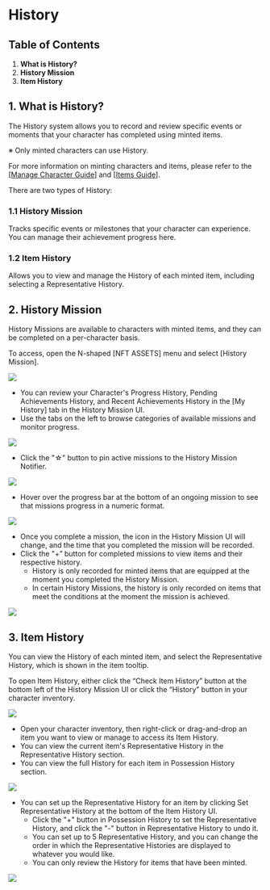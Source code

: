 # History
## Table of Contents
1.  **What is History?**
2.  **History Mission**
3.  **Item History**
## 1. What is History?

The History system allows you to record and review specific events or moments that your character has completed using minted items.

※ Only minted characters can use History.

For more information on minting characters and items, please refer to the \[[Manage Character Guide](/msn-101/beginners-guide/get-started/manage-character)\] and \[[Items Guide](/msn-101/beginners-guide/item-and-equipment/items)\].

There are two types of History:

### 1.1 History Mission

Tracks specific events or milestones that your character can experience. You can manage their achievement progress here.

### 1.2 Item History

Allows you to view and manage the History of each minted item, including selecting a Representative History.

## 2. History Mission

History Missions are available to characters with minted items, and they can be completed on a per-character basis.

To access, open the N-shaped \[NFT ASSETS\] menu and select \[History Mission\].

![](images/msn-101/beginners-guide/monster-and-dungeon/image_1747236353331_888.png)

*   You can review your Character's Progress History, Pending Achievements History, and Recent Achievements History in the \[My History\] tab in the History Mission UI.
*   Use the tabs on the left to browse categories of available missions and monitor progress.

![](images/msn-101/beginners-guide/monster-and-dungeon/image_1747236353331_581.png)

*   Click the "☆" button to pin active missions to the History Mission Notifier.

![](images/msn-101/beginners-guide/monster-and-dungeon/image_1747236353331_448.png)

*   Hover over the progress bar at the bottom of an ongoing mission to see that missions progress in a numeric format.

![](images/msn-101/beginners-guide/monster-and-dungeon/image_1747236353331_482.png)

*   Once you complete a mission, the icon in the History Mission UI will change, and the time that you completed the mission will be recorded.
*   Click the "+” button for completed missions to view items and their respective history.
    *   History is only recorded for minted items that are equipped at the moment you completed the History Mission.
    *   In certain History Missions, the history is only recorded on items that meet the conditions at the moment the mission is achieved.

![](images/msn-101/beginners-guide/monster-and-dungeon/image_1747236353331_972.png)

## 3. Item History

You can view the History of each minted item, and select the Representative History, which is shown in the item tooltip.

To open Item History, either click the “Check Item History” button at the bottom left of the History Mission UI or click the “History” button in your character inventory.

![](images/msn-101/beginners-guide/monster-and-dungeon/image_1747236353331_76.png)

*   Open your character inventory, then right-click or drag-and-drop an item you want to view or manage to access its Item History.
*   You can view the current item's Representative History in the Representative History section.
*   You can view the full History for each item in Possession History section.

![](images/msn-101/beginners-guide/monster-and-dungeon/image_1747236353331_939.png)

*   You can set up the Representative History for an item by clicking Set Representative History at the bottom of the Item History UI.
    *   Click the "+" button in Possession History to set the Representative History, and click the "-" button in Representative History to undo it.
    *   You can set up to 5 Representative History, and you can change the order in which the Representative Histories are displayed to whatever you would like.
    *   You can only review the History for items that have been minted.

![](images/msn-101/beginners-guide/monster-and-dungeon/image_1747236353331_273.png)
